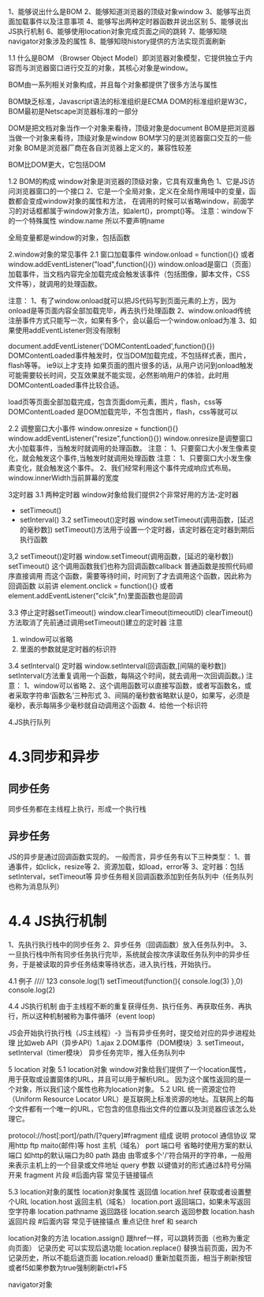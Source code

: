 1、能够说出什么是BOM
2、能够知道浏览器的顶级对象window
3、能够写出页面加载事件以及注意事项
4、能够写出两种定时器函数并说出区别
5、能够说出JS执行机制
6、能够使用location对象完成页面之间的跳转
7、能够知晓navigator对象涉及的属性
8、能够知晓history提供的方法实现页面刷新

1.1 什么是BOM 
（Browser Object Model）即浏览器对象模型，它提供独立于内容而与浏览器窗口进行交互的对象，其核心对象是window。

BOM由一系列相关对象构成，并且每个对象都提供了很多方法与属性

BOM缺乏标准，Javascript语法的标准组织是ECMA DOM的标准组织是W3C，BOM最初是Netscape浏览器标准的一部分

DOM是把文档对象当作一个对象来看待，顶级对象是document
BOM是把浏览器当做一个对象来看待，顶级对象是window
BOM学习的是浏览器窗口交互的一些对象
BOM是浏览器厂商在各自浏览器上定义的，兼容性较差

BOM比DOM更大，它包括DOM

1.2 BOM的构成
window对象是浏览器的顶级对象，它具有双重角色
1、它是JS访问浏览器窗口的一个接口
2、它是一个全局对象，定义在全局作用域中的变量，函数都会变成window对象的属性和方法，
在调用的时候可以省略window，前面学习的对话框都属于window对象方法，如alert()，prompt()等。
注意：window下的一个特殊属性 window.name
所以不要声明name

全局变量都是window的对象，包括函数

2.window对象的常见事件
2.1 窗口加载事件
window.onload = function(){}
或者
window.addEventListener("load",function(){})
window.onload是窗口（页面）加载事件，当文档内容完全加载完成会触发该事件（包括图像，脚本文件，CSS文件等），就调用的处理函数。

注意：
1、有了window.onload就可以把JS代码写到页面元素的上方，因为onload是等页面内容全部加载完毕，再去执行处理函数
2、window.onload传统注册事件方式只能写一次，如果有多个，会以最后一个window.onload为准
3、如果使用addEventListener则没有限制

document.addEventListener('DOMContentLoaded',function(){})
DOMContentLoaded事件触发时，仅当DOM加载完成，不包括样式表，图片，flash等等。
ie9以上才支持
如果页面的图片很多的话，从用户访问到onload触发可能需要较长时间，交互效果就不能实现，必然影响用户的体验，此时用DOMContentLoaded事件比较合适。

load页等页面全部加载完成，包含页面dom元素，图片，flash，css等
DOMContentLoaded 是DOM加载完毕，不包含图片，flash，css等就可以

2.2 调整窗口大小事件
window.onresize = function(){}
window.addEventListener("resize",function(){})
window.onresize是调整窗口大小加载事件，当触发时就调用的处理函数。
注意：
1、只要窗口大小发生像素变化，就会触发这个事件,当触发时就调用处理函数
注意：
1、只要窗口大小发生像素变化，就会触发这个事件。
2、我们经常利用这个事件完成响应式布局。window.innerWidth当前屏幕的宽度

3定时器
3.1 两种定时器
window对象给我们提供2个非常好用的方法-定时器
- setTimeout()
- setInterval()
3.2 setTimeout()定时器
window.setTimeout(调用函数，[延迟的毫秒数])
setTimeout()方法用于设置一个定时器，该定时器在定时器到期后执行函数

3,2 setTimeout()定时器
window.setTimeout(调用函数，[延迟的毫秒数])
setTimeout() 这个调用函数我们也称为回调函数callback
普通函数是按照代码顺序直接调用
而这个函数，需要等待时间，时间到了才去调用这个函数，因此称为回调函数
以前讲 element.onclick = function(){} 或者 element.addEventListener("clcik",fn)里面函数也是回调

3.3 停止定时器setTimeout()
window.clearTimeout(timeoutID)
clearTimeout()方法取消了先前通过调用setTimeout()建立的定时器
注意
1. window可以省略
2. 里面的参数就是定时器的标识符

3.4 setInterval() 定时器
window.setInterval(回调函数,[间隔的毫秒数])
setInterval(方法重复调用一个函数，每隔这个时间，就去调用一次回调函数。)
注意：
1、window可以省略
2、这个调用函数可以直接写函数，或者写函数名，或者采取字符串‘函数名’三种形式
3、间隔的毫秒数省略默认是0，如果写，必须是毫秒，表示每隔多少毫秒就自动调用这个函数
4、给他一个标识符

4.JS执行队列
# 4.3同步和异步
## 同步任务
同步任务都在主线程上执行，形成一个执行栈
## 异步任务
JS的异步是通过回调函数实现的。
一般而言，异步任务有以下三种类型：
1、普通事件，如click，resize等
2、资源加载，如load，error等
3、定时器：包括setInterval，setTimeout等
异步任务相关回调函数添加到任务队列中（任务队列也称为消息队列）

# 4.4 JS执行机制
1、先执行执行栈中的同步任务
2、异步任务（回调函数）放入任务队列中。
3、一旦执行栈中所有同步任务执行完毕，系统就会按次序读取任务队列中的异步任务，于是被读取的异步任务结束等待状态，进入执行栈，开始执行。


4.1 例子
//// 123
console.log(1)
setTimeout(function(){
    console.log(3)
},0)
console.log(2)

4.4 JS执行机制
由于主线程不断的重复获得任务、执行任务、再获取任务、再执行，所以这种机制被称为事件循环（event loop)

JS会开始执行执行栈（JS主线程）-》当有异步任务时，提交给对应的异步进程处理 
比如web API（异步API）1.ajax 2.DOM事件（DOM模块）3. setTimeout，setInterval（timer模块）
异步任务完毕，推入任务队列中

5 location 对象
5.1 location对象
window对象给我们提供了一个location属性，用于获取或设置窗体的URL，并且可以用于解析URL。
因为这个属性返回的是一个对象，所以我们这个属性也称为location对象。
5.2 URL
统一资源定位符（Uniform Resource Locator URL）是互联网上标准资源的地址。互联网上的每个文件都有一个唯一的URL，它包含的信息指出文件的位置以及浏览器应该怎么处理它。

protocol://host[:port]/path/[?query]#fragment
组成 说明
protocol 通信协议 常用http ftp maito(邮件)等
host 主机（域名）
port 端口号 省略时使用方案的默认端口 如http的默认端口为80
path 路由 由零或多个'/'符合隔开的字符串，一般用来表示主机上的一个目录或文件地址
query 参数 以键值对的形式通过&符号分隔开来
fragment 片段 #后面内容 常见于链接锚点

5.3 location对象的属性
location对象属性 返回值
location.href   获取或者设置整个URL
location.host   返回主机（域名）
location.port   返回端口，如果未写返回 空字符串
location.pathname 返回路径
location.search   返回参数
location.hash     返回片段 #后面内容 常见于链接锚点
重点记住 href 和 search

location对象的方法
location.assign() 跟href一样，可以跳转页面（也称为重定向页面）  记录历史 可以实现后退功能
location.replace() 替换当前页面，因为不记录历史，所以不能后退页面
location.reload() 重新加载页面，相当于刷新按钮或者f5如果参数为true强制刷新ctrl+F5

navigator对象
